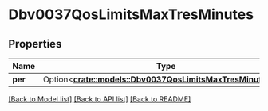 # Dbv0037QosLimitsMaxTresMinutes

## Properties

Name | Type | Description | Notes
------------ | ------------- | ------------- | -------------
**per** | Option<[**crate::models::Dbv0037QosLimitsMaxTresMinutesPer**](dbv0_0_37_qos_limits_max_tres_minutes_per.md)> |  | [optional]

[[Back to Model list]](../README.md#documentation-for-models) [[Back to API list]](../README.md#documentation-for-api-endpoints) [[Back to README]](../README.md)


